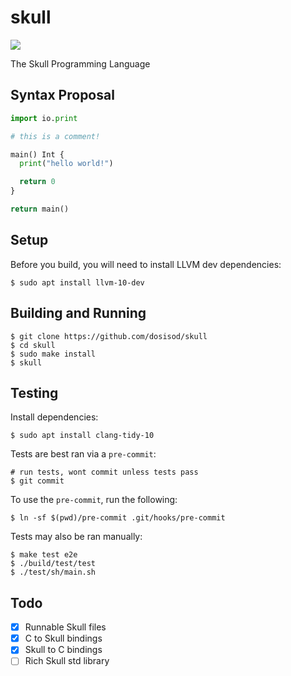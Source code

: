 # skull

![](https://github.com/dosisod/skull/workflows/tests/badge.svg)

The Skull Programming Language

## Syntax Proposal

```python
import io.print

# this is a comment!

main() Int {
  print("hello world!")

  return 0
}

return main()
```

## Setup

Before you build, you will need to install LLVM dev dependencies:

```
$ sudo apt install llvm-10-dev
```

## Building and Running

```
$ git clone https://github.com/dosisod/skull
$ cd skull
$ sudo make install
$ skull
```

## Testing

Install dependencies:

```
$ sudo apt install clang-tidy-10
```

Tests are best ran via a `pre-commit`:

```
# run tests, wont commit unless tests pass
$ git commit
```

To use the `pre-commit`, run the following:

```
$ ln -sf $(pwd)/pre-commit .git/hooks/pre-commit
```

Tests may also be ran manually:

```
$ make test e2e
$ ./build/test/test
$ ./test/sh/main.sh
```

## Todo

- [x] Runnable Skull files
- [x] C to Skull bindings
- [x] Skull to C bindings
- [ ] Rich Skull std library
